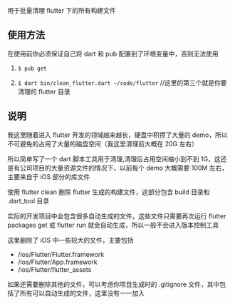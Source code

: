 用于批量清理 flutter 下的所有构建文件

## 使用方法

在使用前你必须保证自己将 dart 和 pub 配置到了环境变量中，否则无法使用

1. `$ pub get`

2. `$ dart bin/clean_flutter.dart ~/code/flutter` //这里的第三个就是你要清理的 flutter 目录

## 说明

我这里随着进入 flutter 开发的领域越来越长，硬盘中积攒了大量的 demo，所以不可避免的占用了大量的磁盘空间（我这里清理前大概在 20G 左右）

所以简单写了一个 dart 脚本工具用于清理,清理后占用空间缩小到不到 1G，这还是有公司项目的大量资源文件的情况下，以前每个 demo 大概需要 100M 左右，主要来自于 iOS 部分的库文件

使用 flutter clean 删除 flutter 生成的构建文件，这部分包含 build 目录和 .dart_tool 目录

实际的开发项目中会包含很多自动生成的文件，这些文件只需要再次运行 flutter packages get 或 flutter run 就会自动生成，所以一般不会进入版本控制工具

这里删除了 iOS 中一些较大的文件，主要包括

- /ios/Flutter/Flutter.framework
- /ios/Flutter/App.framework
- /ios/Flutter/flutter_assets

如果还需要删除其他的文件，可以考虑你项目生成时的 .gitignore 文件，其中包括了所有可以自动生成的文件，这里没有一一加入
